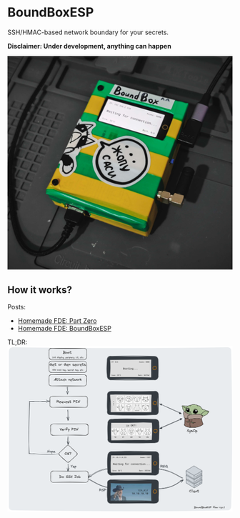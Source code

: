 # BoundBoxESP

SSH/HMAC-based network boundary for your secrets.

**Disclaimer: Under development, anything can happen**

[![](https://raw.githubusercontent.com/buglloc/BoundBoxESP/main/assets/cover.jpg)](https://youtu.be/RFMkkGlY-y0)

## How it works?
Posts:
  - [Homemade FDE: Part Zero](https://ut.buglloc.com/home-infra/hmfde-part-zero/)
  - [Homemade FDE: BoundBoxESP](https://ut.buglloc.com/home-infra/hmfde-boundboxesp/)

TL;DR:
![](https://raw.githubusercontent.com/buglloc/BoundBoxESP/main/assets/logic.png?1)
